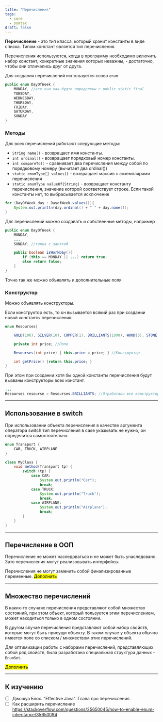 ```yaml
---
title: "Перечисления"
tags:
  - core
  - syntax
draft: false
---
```


**Перечисление** - это тип класса, который хранит константы в виде списка. Типом констант является тип перечисления.

Перечисления используются, когда в программу необходимо включить набор констант, конкретные значения которых неважны, - достаточно, чтобы они отличались друг от друга.

Для создания перечислений используется слово `enum`
```java
public enum DayOfWeek {
    MONDAY, //все они как-будто определены с public static final
    TUESDAY,
    WEDNESDAY,
    THURSDAY,
    FRIDAY,
    SATURDAY,
    SUNDAY
}
```

### Методы

Для всех перечислений работают следующие методы:

- `String name()` - возвращает имя константы.
- `int ordinal()` - возвращает порядковый номер константы.
- `int compareTo()` - сравнивает два перечисления между собой по порядковому номеру (вычитает два ordinal())
- `static enumType[] values()` - возвращает массив с экземплярами перечисления
- `static enumType valueOf(String)` - возвращает константу перечисления, значение которой соответствует строке. Если такой константы нет, то выбрасывается исключение

```java
for (DayOfWeek day : DayofWeek.values()){
    System.out.println(day.ordinal() + " " + day.name());
}
```

Для перечислений можно создавать и собственные методы, например
```java
public enum DayOfWeek {
    MONDAY,
    ...
    SUNDAY; //точка с запятой

    public boolean isWorkDay(){
        if (this == MONDAY || ...) return true;
        else return false;
    }
}
```

Точно так же можно объявлять и дополнительные поля

### Конструктор

Можно объявлять конструкторы.

Если конструктор есть, то он вызывается всякий раз при создании новой константы перечисления.

```java
enum Resourses{

    GOLD(100), SILVER(10), COPPER(1), BRILLIANTS(1000), WOOD(5), STONE(5); //Вызов конструктора

    private int price; //Поле

    Resourses(int price) { this.price = price; } //Конструктор

    int getPrice() {return this.price; }
}
```

При этом при создании хотя бы одной константы перечисления будут вызваны конструкторы всех констант.

```java
...
Resourses resourse = Resourses.BRILLIANTS; //Отработали все конструкторы, а не только для BRILLIANTS
```

---
## Использование в switch

При использовании объекта перечисления в качестве аргумента оператора switch тип перечисления в case указывать не нужно, он определится самостоятельно.
```java
enum Transport {
    CAR, TRUCK, AIRPLANE
}

class MyClass {
    void method(Transport tp) {
        switch (tp) {
            case CAR:
                System.out.println("Car");
                break;
            case TRUCK:
                System.out.println("Truck");
                break;
            case AIRPLANE:
                System.out.println("Airplane");
                break;
        }
    }
}
```

---
## Перечисление в ООП

Перечисление не может наследоваться и не может быть унаследовано. Зато перечисления могут реализовывать интерфейсы.

Перечисления не могут заменить собой финализированные переменные.
<mark>Дополнить</mark>

---
## Множество перечислений

В каких-то случаях перечисления представляют собой множество состояний, при этом объект, который пользуется этим перечислением, может находиться только в одном состоянии.

В другом случае перечисления представляют собой набор свойств, которые могут быть присущи объекту. В таком случае у объекта обычно имеется поле со списком / множеством этих перечислений.

Для оптимизации работы с наборами перечислений, представляющих собой ряд свойств, была разработана специальная структура данных - `EnumSet`.

<mark>Дополнить</mark>

---
## К изучению

- [ ] Джошуа Блох. "Effective Java". Глава про перечисления.
- [ ] Как расширить перечисление https://stackoverflow.com/questions/35650045/how-to-enable-enum-inheritance/35650094